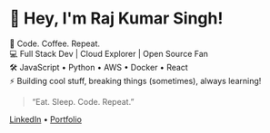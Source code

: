 # 👋 Hey, I'm Raj Kumar Singh!

🚀 Code. Coffee. Repeat.  
💻 Full Stack Dev | Cloud Explorer | Open Source Fan  
🛠️ JavaScript • Python • AWS • Docker • React  
⚡ Building cool stuff, breaking things (sometimes), always learning!

> “Eat. Sleep. Code. Repeat.”

[LinkedIn](https://www.linkedin.com/in/rajkumarsingh0011) • [Portfolio](https://rajkumarsingh0011.github.io/)
